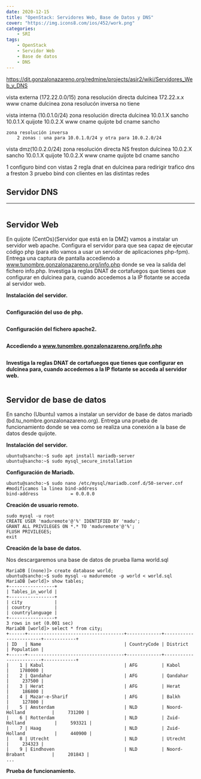 ```yaml
---
date: 2020-12-15
title: "OpenStack: Servidores Web, Base de Datos y DNS"
cover: "https://img.icons8.com/ios/452/work.png"
categories: 
    - SRI
tags:
    - OpenStack
    - Servidor Web
    - Base de datos
    - DNS
---
```


https://dit.gonzalonazareno.org/redmine/projects/asir2/wiki/Servidores_Web_y_DNS

vista externa (172.22.0.0/15)
    zona resolución directa
        dulcinea 172.22.x.x
        www cname dulcinea
    zona resolucón inversa
        no tiene

vista interna (10.0.1.0/24)
    zona resolución directa
        dulcinea 10.0.1.X
        sancho 10.0.1.X
        quijote 10.0.2.X
        www cname quijote
        bd cname sancho

    zona resolución inversa
        2 zonas : una para 10.0.1.0/24 y otra para 10.0.2.0/24

vista dmz(10.0.2.0/24)
    zona resolución directa
        NS freston
        dulcinea 10.0.2.X
        sancho 10.0.1.X
        quijote 10.0.2.X
        www cname quijote
        bd cname sancho


1 configuro bind con vistas
2 regla dnat en dulcinea para redirigir trafico dns a freston
3 pruebo bind con clientes en las distintas redes


## Servidor DNS

****
```shell

```


## Servidor Web
En quijote (CentOs)(Servidor que está en la DMZ) vamos a instalar un servidor web apache. Configura el servidor para que sea capaz de ejecutar código php (para ello vamos a usar un servidor de aplicaciones php-fpm). Entrega una captura de pantalla accediendo a www.tunombre.gonzalonazareno.org/info.php donde se vea la salida del fichero info.php. Investiga la reglas DNAT de cortafuegos que tienes que configurar en dulcinea para, cuando accedemos a la IP flotante se acceda al servidor web.

**Instalación del servidor.**
```shell

```

**Configuración del uso de php.**
```shell

```

**Configuración del fichero apache2.**
```shell

```

**Accediendo a www.tunombre.gonzalonazareno.org/info.php**
```shell

```

**Investiga la reglas DNAT de cortafuegos que tienes que configurar en dulcinea para, cuando accedemos a la IP flotante se acceda al servidor web.**
```shell

```




## Servidor de base de datos
En sancho (Ubuntu) vamos a instalar un servidor de base de datos mariadb (bd.tu_nombre.gonzalonazareno.org). Entrega una prueba de funcionamiento donde se vea como se realiza una conexión a la base de datos desde quijote.

**Instalación del servidor.**
```shell
ubuntu@sancho:~$ sudo apt install mariadb-server
ubuntu@sancho:~$ sudo mysql_secure_installation
```

**Configuración de Mariadb.**
```shell
ubuntu@sancho:~$ sudo nano /etc/mysql/mariadb.conf.d/50-server.cnf 
#modificamos la linea bind-address
bind-address            = 0.0.0.0
```

**Creación de usuario remoto.**
```shell
sudo mysql -u root
CREATE USER 'maduremote'@'%' IDENTIFIED BY 'madu';
GRANT ALL PRIVILEGES ON *.* TO 'maduremote'@'%';
FLUSH PRIVILEGES;
exit
```

**Creación de la base de datos.**

Nos descargaremos una base de datos de prueba llama world.sql
```shell
MariaDB [(none)]> create database world;
ubuntu@sancho:~$ sudo mysql -u maduremote -p world < world.sql
MariaDB [world]> show tables;
+-----------------+
| Tables_in_world |
+-----------------+
| city            |
| country         |
| countrylanguage |
+-----------------+
3 rows in set (0.001 sec)
MariaDB [world]> select * from city;
+------+------------------------------------+-------------+------------------------+------------+
| ID   | Name                               | CountryCode | District               | Population |
+------+------------------------------------+-------------+------------------------+------------+
|    1 | Kabul                              | AFG         | Kabol                  |    1780000 |
|    2 | Qandahar                           | AFG         | Qandahar               |     237500 |
|    3 | Herat                              | AFG         | Herat                  |     186800 |
|    4 | Mazar-e-Sharif                     | AFG         | Balkh                  |     127800 |
|    5 | Amsterdam                          | NLD         | Noord-Holland          |     731200 |
|    6 | Rotterdam                          | NLD         | Zuid-Holland           |     593321 |
|    7 | Haag                               | NLD         | Zuid-Holland           |     440900 |
|    8 | Utrecht                            | NLD         | Utrecht                |     234323 |
|    9 | Eindhoven                          | NLD         | Noord-Brabant          |     201843 |
...
```

**Prueba de funcionamiento.**
```shell

```